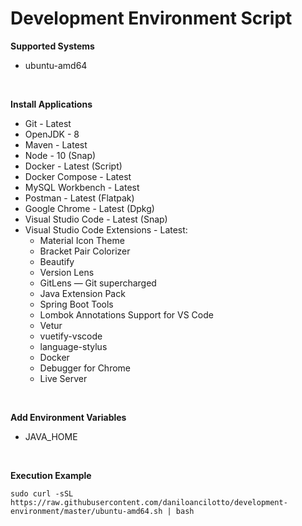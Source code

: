 # Development Environment Script

**Supported Systems**
* ubuntu-amd64

<br/>

**Install Applications**
* Git - Latest
* OpenJDK - 8
* Maven - Latest
* Node - 10 (Snap)
* Docker - Latest (Script)
* Docker Compose - Latest
* MySQL Workbench - Latest
* Postman - Latest (Flatpak)
* Google Chrome - Latest (Dpkg)
* Visual Studio Code - Latest (Snap)
* Visual Studio Code Extensions - Latest:
  * Material Icon Theme
  * Bracket Pair Colorizer
  * Beautify
  * Version Lens
  * GitLens — Git supercharged
  * Java Extension Pack
  * Spring Boot Tools
  * Lombok Annotations Support for VS Code
  * Vetur
  * vuetify-vscode
  * language-stylus
  * Docker
  * Debugger for Chrome
  * Live Server

<br/>

**Add Environment Variables**
* JAVA_HOME

<br/>

**Execution Example**
```shell
sudo curl -sSL https://raw.githubusercontent.com/daniloancilotto/development-environment/master/ubuntu-amd64.sh | bash
```
